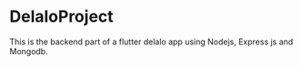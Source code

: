 # DelaloProject

This is the backend part of a flutter delalo app using Nodejs, Express js and Mongodb.
